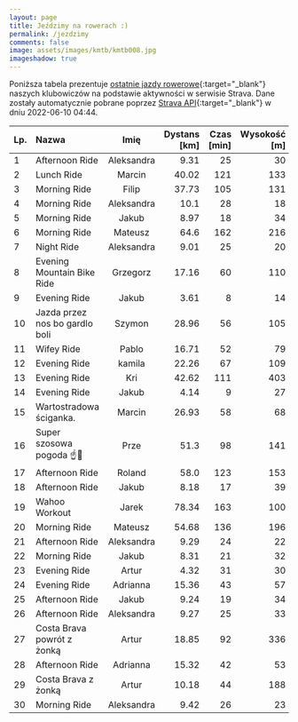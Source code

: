 ```yaml
---
layout: page
title: Jeździmy na rowerach :)
permalink: /jezdzimy
comments: false
image: assets/images/kmtb/kmtb008.jpg
imageshadow: true
---
```


Poniższa tabela prezentuje [ostatnie jazdy rowerowe](https://www.strava.com/clubs/336381){:target="_blank"} naszych klubowiczów na podstawie aktywności w serwisie Strava. Dane zostały automatycznie pobrane poprzez [Strava API](https://developers.strava.com/docs/reference/#api-Clubs-getClubActivitiesById){:target="_blank"} w dniu 2022-06-10 04:44.

Lp. | Nazwa | Imię | Dystans [km] | Czas [min] | Wysokość [m]
:--- | :--- | :---: | ---: | ---: | ---:
1|Afternoon Ride|Aleksandra|9.31|25|30
2|Lunch Ride|Marcin|40.02|121|133
3|Morning Ride|Filip|37.73|105|131
4|Morning Ride|Aleksandra|10.1|28|18
5|Morning Ride|Jakub|8.97|18|34
6|Morning Ride|Mateusz|64.6|162|216
7|Night Ride|Aleksandra|9.01|25|20
8|Evening Mountain Bike Ride|Grzegorz|17.16|60|110
9|Evening Ride|Jakub|3.61|8|14
10|Jazda przez nos bo gardlo boli|Szymon|28.96|56|105
11|Wifey Ride|Pablo|16.71|52|79
12|Evening Ride|kamila|22.26|67|109
13|Evening Ride|Kri|42.62|111|403
14|Evening Ride|Jakub|4.14|9|27
15|Wartostradowa ściganka.|Marcin|26.93|58|68
16|Super szosowa pogoda ☝️🤩|Prze|51.3|98|141
17|Afternoon Ride|Roland|58.0|123|153
18|Afternoon Ride|Jakub|8.18|17|39
19|Wahoo Workout|Jarek|78.34|163|100
20|Morning Ride|Mateusz|54.68|136|196
21|Afternoon Ride|Aleksandra|9.29|24|22
22|Morning Ride|Jakub|8.31|21|32
23|Evening Ride|Artur|4.32|31|30
24|Evening Ride|Adrianna|15.36|43|57
25|Afternoon Ride|Jakub|9.24|19|34
26|Afternoon Ride|Aleksandra|9.27|25|33
27|Costa Brava powrót z żonką|Artur|18.85|92|336
28|Afternoon Ride|Adrianna|15.32|42|53
29|Costa Brava z żonką|Artur|10.18|44|188
30|Morning Ride|Aleksandra|9.42|26|23
